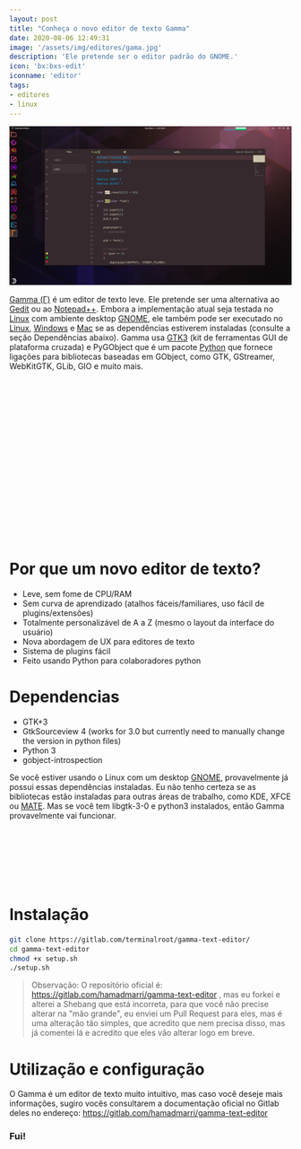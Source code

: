 ```yaml
---
layout: post
title: "Conheça o novo editor de texto Gamma"
date: 2020-08-06 12:49:31
image: '/assets/img/editores/gama.jpg'
description: 'Ele pretende ser o editor padrão do GNOME.'
icon: 'bx:bxs-edit'
iconname: 'editor'
tags:
- editores
- linux
---
```


![Conheça o novo editor de texto Gamma](/assets/img/editores/gama.jpg)

[Gamma (Γ)](https://gitlab.com/hamadmarri/gamma-text-editor) é um editor de texto leve. Ele pretende ser uma alternativa ao [Gedit](https://terminalroot.com.br/tags/#gedit) ou ao [Notepad++](https://notepad-plus-plus.org/). Embora a implementação atual seja testada no [Linux](https://terminalroot.com.br/tags/#linux) com ambiente desktop [GNOME](https://terminalroot.com.br/tags/#gnome), ele também pode ser executado no [Linux](https://terminalroot.com.br/linux), [Windows](https://terminalroot.com.br/tags/#windows) e [Mac](https://terminalroot.com.br/tags/#macos) se as dependências estiverem instaladas (consulte a seção Dependências abaixo). Gamma usa [GTK3](https://www.gtk.org/) (kit de ferramentas GUI de plataforma cruzada) e PyGObject que é um pacote [Python](https://terminalroot.com.br/tags/#python) que fornece ligações para bibliotecas baseadas em GObject, como GTK, GStreamer, WebKitGTK, GLib, GIO e muito mais.

<!-- QUADRADO -->
<script async src="//pagead2.googlesyndication.com/pagead/js/adsbygoogle.js"></script>
<ins class="adsbygoogle"
style="display:inline-block;width:336px;height:280px"
data-ad-client="ca-pub-2838251107855362"
data-ad-slot="5351066970"></ins>
<script>
(adsbygoogle = window.adsbygoogle || []).push({});
</script>

# Por que um novo editor de texto?
+ Leve, sem fome de CPU/RAM
+ Sem curva de aprendizado (atalhos fáceis/familiares, uso fácil de plugins/extensões)
+ Totalmente personalizável de A a Z (mesmo o layout da interface do usuário)
+ Nova abordagem de UX para editores de texto
+ Sistema de plugins fácil
+ Feito usando Python para colaboradores python

# Dependencias
+ GTK+3
+ GtkSourceview 4 (works for 3.0 but currently need to manually change the version in python files)
+ Python 3
+ gobject-introspection

Se você estiver usando o Linux com um desktop [GNOME](https://terminalroot.com.br/2020/04/as-15-melhores-extensoes-para-seu-gnome.html), provavelmente já possui essas dependências instaladas. Eu não tenho certeza se as bibliotecas estão instaladas para outras áreas de trabalho, como KDE, XFCE ou [MATE](https://terminalroot.com.br/2017/09/como-instalar-o-mate-desktop-no-freebsd-11-1.html). Mas se você tem libgtk-3-0 e python3 instalados, então Gamma provavelmente vai funcionar.

<!-- MINI ANÚNCIO -->
<script async src="//pagead2.googlesyndication.com/pagead/js/adsbygoogle.js"></script>
<!-- Games Root -->
<ins class="adsbygoogle"
style="display:inline-block;width:730px;height:95px"
data-ad-client="ca-pub-2838251107855362"
data-ad-slot="5351066970"></ins>
<script>
(adsbygoogle = window.adsbygoogle || []).push({});
</script>

# Instalação
```sh
git clone https://gitlab.com/terminalroot/gamma-text-editor/
cd gamma-text-editor 
chmod +x setup.sh
./setup.sh
```
> Observação: O repositório oficial é: <https://gitlab.com/hamadmarri/gamma-text-editor> , mas eu forkei e alterei a Shebang que está incorreta, para que você não precise alterar na "mão grande", eu enviei um Pull Request para eles, mas é uma alteração tão simples, que acredito que nem precisa disso, mas já comentei lá e acredito que eles vão alterar logo em breve.


# Utilização e configuração
O Gamma é um editor de texto muito intuitivo, mas caso você deseje mais informações, sugiro vocês consultarem a documentação oficial no Gitlab deles no endereço: <https://gitlab.com/hamadmarri/gamma-text-editor>

<!-- RETANGULO LARGO 2 -->
<script async src="//pagead2.googlesyndication.com/pagead/js/adsbygoogle.js"></script>
<ins class="adsbygoogle"
style="display:block; text-align:center;"
data-ad-layout="in-article"
data-ad-format="fluid"
data-ad-client="ca-pub-2838251107855362"
data-ad-slot="8549252987"></ins>
<script>
(adsbygoogle = window.adsbygoogle || []).push({});
</script>


### Fui!


